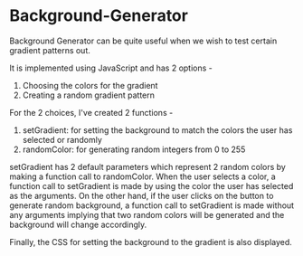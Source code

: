 # Background-Generator

Background Generator can be quite useful when we wish to test certain gradient patterns out. 

It is implemented using JavaScript and has 2 options - 
1. Choosing the colors for the gradient
2. Creating a random gradient pattern

For the 2 choices, I've created 2 functions - 
1. setGradient: for setting the background to match the colors the user has selected or randomly 
2. randomColor: for generating random integers from 0 to 255

setGradient has 2 default parameters which represent 2 random colors by making a function call to randomColor. When the user selects a color, a function call to setGradient is made by using the color the user has selected as the arguments. On the other hand, if the user clicks on the button to generate random background, a function call to setGradient is made without any arguments implying that two random colors will be generated and the background will change accordingly.

Finally, the CSS for setting the background to the gradient is also displayed.
